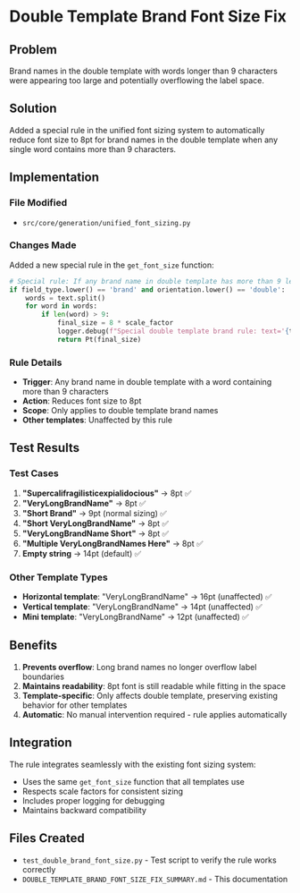 # Double Template Brand Font Size Fix

## Problem
Brand names in the double template with words longer than 9 characters were appearing too large and potentially overflowing the label space.

## Solution
Added a special rule in the unified font sizing system to automatically reduce font size to 8pt for brand names in the double template when any single word contains more than 9 characters.

## Implementation

### File Modified
- `src/core/generation/unified_font_sizing.py`

### Changes Made
Added a new special rule in the `get_font_size` function:

```python
# Special rule: If any brand name in double template has more than 9 letters in single word, reduce font to 8pt
if field_type.lower() == 'brand' and orientation.lower() == 'double':
    words = text.split()
    for word in words:
        if len(word) > 9:
            final_size = 8 * scale_factor
            logger.debug(f"Special double template brand rule: text='{text}' has word '{word}' with {len(word)} chars > 9, forcing 8pt font")
            return Pt(final_size)
```

### Rule Details
- **Trigger**: Any brand name in double template with a word containing more than 9 characters
- **Action**: Reduces font size to 8pt
- **Scope**: Only applies to double template brand names
- **Other templates**: Unaffected by this rule

## Test Results

### Test Cases
1. **"Supercalifragilisticexpialidocious"** → 8pt ✅
2. **"VeryLongBrandName"** → 8pt ✅
3. **"Short Brand"** → 9pt (normal sizing) ✅
4. **"Short VeryLongBrandName"** → 8pt ✅
5. **"VeryLongBrandName Short"** → 8pt ✅
6. **"Multiple VeryLongBrandNames Here"** → 8pt ✅
7. **Empty string** → 14pt (default) ✅

### Other Template Types
- **Horizontal template**: "VeryLongBrandName" → 16pt (unaffected) ✅
- **Vertical template**: "VeryLongBrandName" → 14pt (unaffected) ✅
- **Mini template**: "VeryLongBrandName" → 12pt (unaffected) ✅

## Benefits
1. **Prevents overflow**: Long brand names no longer overflow label boundaries
2. **Maintains readability**: 8pt font is still readable while fitting in the space
3. **Template-specific**: Only affects double template, preserving existing behavior for other templates
4. **Automatic**: No manual intervention required - rule applies automatically

## Integration
The rule integrates seamlessly with the existing font sizing system:
- Uses the same `get_font_size` function that all templates use
- Respects scale factors for consistent sizing
- Includes proper logging for debugging
- Maintains backward compatibility

## Files Created
- `test_double_brand_font_size.py` - Test script to verify the rule works correctly
- `DOUBLE_TEMPLATE_BRAND_FONT_SIZE_FIX_SUMMARY.md` - This documentation 